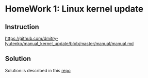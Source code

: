 # HomeWork 1: Linux kernel update

## Instruction

https://github.com/dmitry-lyutenko/manual_kernel_update/blob/master/manual/manual.md

## Solution

Solution is described in this [repo](https://github.com/kazhem/manual_kernel_update)
